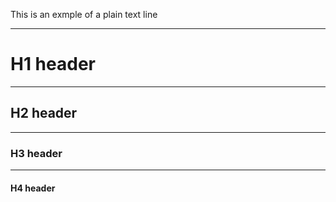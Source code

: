This is an exmple of a plain text line

---


# H1 header

---

## H2 header

---

### H3 header

---

#### H4 header



